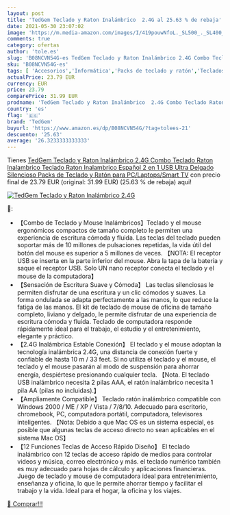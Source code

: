 ```yaml
---
layout: post
title: 'TedGem Teclado y Raton Inalámbrico  2.4G al 25.63 % de rebaja'
date: 2021-05-30 23:07:02
image: 'https://m.media-amazon.com/images/I/419pouwNfoL._SL500_._SL400_.jpg'
comments: true
category: ofertas
author: 'tole.es'
slug: 'B08NCVN54G-es TedGem Teclado y Raton Inalámbrico 2.4G Combo Teclado...'
sku: 'B08NCVN54G-es'
tags: [ 'Accesorios','Informática','Packs de teclado y ratón','Teclados, ratones y periféricos de entrada','smart','tedgem','tv', ]
actualPrice: 23.79 EUR
currency: EUR
price: 23.79
comparePrice: 31.99 EUR
prodname: 'TedGem Teclado y Raton Inalámbrico  2.4G Combo Teclado Raton Inalambrico  Teclado Raton Inalambrico Español  2 en 1 USB Ultra Delgado Silencioso Packs de Teclado y Ratón para PC/Laptops/Smart TV'
country: 'es'
flag: '🇪🇸'
brand: 'TedGem'
buyurl: 'https://www.amazon.es/dp/B08NCVN54G/?tag=tolees-21'
descuento: '25.63'
average: '26.3233333333333'
---
```


Tienes [TedGem Teclado y Raton Inalámbrico  2.4G Combo Teclado Raton Inalambrico  Teclado Raton Inalambrico Español  2 en 1 USB Ultra Delgado Silencioso Packs de Teclado y Ratón para PC/Laptops/Smart TV](https://www.amazon.es/dp/B08NCVN54G/?tag=tolees-21) con precio final de  23.79 EUR (original: 31.99 EUR) (25.63 %  de rebaja) aqui!

[![TedGem Teclado y Raton Inalámbrico  2.4G](https://m.media-amazon.com/images/I/419pouwNfoL._SL500_._SL400_.jpg)](https://www.amazon.es/dp/B08NCVN54G/?tag=tolees-21)

🔎:

- 【Combo de Teclado y Mouse Inalámbricos】Teclado y el mouse ergonómicos compactos de tamaño completo le permiten una experiencia de escritura cómoda y fluida. Las teclas del teclado pueden soportar más de 10 millones de pulsaciones repetidas, la vida útil del botón del mouse es superior a 5 millones de veces. 【NOTA: El receptor USB se inserta en la parte inferior del mouse. Abra la tapa de la batería y saque el receptor USB. Solo UN nano receptor conecta el teclado y el mouse de la computadora】
- 【Sensación de Escritura Suave y Cómoda】 Las teclas silenciosas le permiten disfrutar de una escritura y un clic cómodos y suaves. La forma ondulada se adapta perfectamente a las manos, lo que reduce la fatiga de las manos. El kit de teclado de mouse de oficina de tamaño completo, liviano y delgado, le permite disfrutar de una experiencia de escritura cómoda y fluida. Teclado de computadora responde rápidamente ideal para el trabajo, el estudio y el entretenimiento, elegante y práctico.
- 【2.4G Inalámbrica Estable Conexión】 El teclado y el mouse adoptan la tecnología inalámbrica 2.4G, una distancia de conexión fuerte y confiable de hasta 10 m / 33 feet. Si no utiliza el teclado y el mouse, el teclado y el mouse pasarán al modo de suspensión para ahorrar energía, despiértese presionando cualquier tecla. 【Nota. El teclado USB inalámbrico necesita 2 pilas AAA, el ratón inalámbrico necesita 1 pila AA (pilas no incluidas).】
- 【Ampliamente Compatible】 Teclado ratón inalámbrico compatible con Windows 2000 / ME / XP / Vista / 7/8/10. Adecuado para escritorio, chromebook, PC, computadora portátil, computadora, televisores inteligentes. 【Nota: Debido a que Mac OS es un sistema especial, es posible que algunas teclas de acceso directo no sean aplicables en el sistema Mac OS】
- 【12 Funciones Teclas de Acceso Rápido Diseño】 El teclado inalámbrico con 12 teclas de acceso rápido de medios para controlar videos y música, correo electrónico y más. el teclado numérico también es muy adecuado para hojas de cálculo y aplicaciones financieras. Juego de teclado y mouse de computadora ideal para entretenimiento, enseñanza y oficina, lo que le permite ahorrar tiempo y facilitar el trabajo y la vida. Ideal para el hogar, la oficina y los viajes.

[🛒 Comprar!!!](https://www.amazon.es/dp/B08NCVN54G/?tag=tolees-21)
